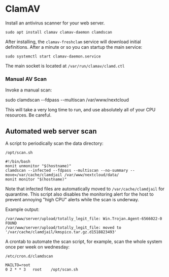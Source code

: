 # ClamAV

Install an antivirus scanner for your web server. 

    sudo apt install clamav clamav-daemon clamdscan

After installing, the `clamav-freshclam` service will download initial definitions. After a minute or so you can startup the main service: 

    sudo systemctl start clamav-daemon.service

The main socket is located at `/var/run/clamav/clamd.ctl`

### Manual AV Scan

Invoke a manual scan: 

sudo clamdscan --fdpass --multiscan /var/www/nextcloud

This will take a very long time to run, and use absolutely all of your CPU resources. Be careful. 


## Automated web server scan

A script to periodically scan the data directory: 

`/opt/scan.sh`

```shell
#!/bin/bash
monit unmonitor "$(hostname)"
clamdscan --infected --fdpass --multiscan --no-summary --move=/var/cache/clamdjail /var/www/nextcloud/data/
monit monitor "$(hostname)"
```

Note that infected files are automatically moved to `/var/cache/clamdjail` for quarantine. This script also disables the monitoring alert for the host to prevent annoying "high CPU" alerts while the scan is underway. 

Example output: 

```
/var/www/server/upload/totally_legit_file: Win.Trojan.Agent-6566022-0 FOUND
/var/www/server/upload/totally_legit_file: moved to '/var/cache/clamdjail/kmspico.tar.gz.d1518823493'
```

A crontab to automate the scan script, for example, scan the whole system once per week on wednesday: 

`/etc/cron.d/clamdscan`

```
MAILTO=root
0 2 * * 3   root    /opt/scan.sh
```
